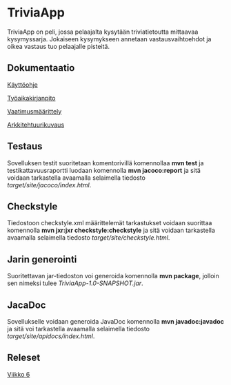 
# TriviaApp

TriviaApp on peli, jossa pelaajalta kysytään triviatietoutta mittaavaa kysymyssarja. Jokaiseen kysymykseen annetaan vastausvaihtoehdot ja oikea vastaus tuo pelaajalle pisteitä.

## Dokumentaatio
[Käyttöohje](https://github.com/ruuskal/ot-harjoitustyo/blob/master/dokumentaatio/kayttoohje.md)

[Työaikakirjanpito](https://github.com/ruuskal/ot-harjoitustyo/blob/master/dokumentaatio/tyoaikakirjanpito.md)

[Vaatimusmäärittely](https://github.com/ruuskal/ot-harjoitustyo/blob/master/dokumentaatio/vaatimusmaarittely.md)

[Arkkitehtuurikuvaus](https://github.com/ruuskal/ot-harjoitustyo/tree/master/dokumentaatio/arkkitehtuuri.md)
## Testaus

Sovelluksen testit suoritetaan komentorivillä komennollaa **mvn test** ja testikattavuusraportti
luodaan komennolla **mvn jacoco:report** ja sitä voidaan tarkastella avaamalla selaimella tiedosto *target/site/jacoco/index.html*.

## Checkstyle

Tiedostoon checkstyle.xml määrittelemät tarkastukset voidaan suorittaa komennolla 
**mvn jxr:jxr checkstyle:checkstyle** ja sitä voidaan tarkastella avaamalla selaimella tiedosto *target/site/checkstyle.html*.

## Jarin generointi

Suoritettavan jar-tiedoston voi generoida komennolla **mvn package**, jolloin sen nimeksi tulee *TriviaApp-1.0-SNAPSHOT.jar*.

## JacaDoc

Sovellukselle voidaan generoida JavaDoc komennolla **mvn javadoc:javadoc** ja sitä voi tarkastella avaamalla selaimella tiedosto *target/site/apidocs/index.html*.

## Releset
[Viikko 6](https://github.com/ruuskal/ot-harjoitustyo/releases/tag/viikko6)
